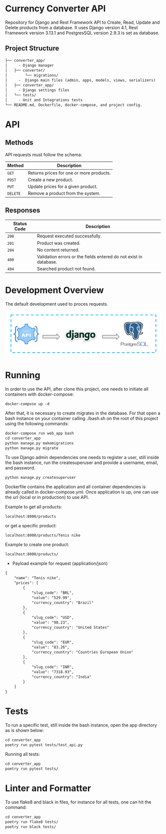 # Currency Converter API
Repository for Django and Rest Framework API to Create, Read, Update and Delete products
from a database.
It uses Django version 4.1, Rest Framework version 3.13.1 and PostgresSQL version 2.9.3 
is set as database.

## Project Structure

```
├── converter_app/
│     - Django manager
│   ├── converter/
│        └── migrations/
│     -  Django main files (admin, apps, models, views, serializers) 
│   ├── converter_app/
│     - Django settings files
│   └── tests/
│     - Unit and Integrations tests 
└── README.md, Dockerfile, docker-compose, and project config.
```

# API

## Methods
API requests must follow the schema:

| Method  | Description                               |
|----------|------------------------------------------|
| `GET`    | Returns prices for one or more products. |
| `POST`   | Create a new product.                    |
| `PUT`    | Update prices for a given product.       |
| `DELETE` | Remove a product from the system.        |

## Responses

| Status Code | Description                                                       |
|-------------|-------------------------------------------------------------------|
| `200`       | Request executed successfully.                                    |
| `201`       | Product was created.                                              |
| `204`       | No content returned.                                              |
| `400`       | Validation errors or the fields entered do not exist in database. |                                                        |
| `404`       | Searched product not found.                                       |

# Development Overview
The default development used to proces requests.

![img.png](img.png)

# Running
In order to use the API, after clone this project, one needs to initiate all containers
with docker-compose:
```
docker-compose up -d
```
After that, it is necessary to create migrates in the database. For that open a bash
instance on your container calling ./bash.sh on the root of this project using
the following commands:
```
docker-compose run web_app bash
cd converter_app
python manage.py makemigrations 
python manage.py migrate
```
To use Django admin dependencies one needs to register a user, still inside the bash 
instance, run the createsuperuser and provide a username, email, and password.
```
python manage.py createsuperuser
```
Dockerfile contains the application and all container dependencies is already called in docker-compose.yml.
Once application is up, one can use the url (local or in production) to use API.

Example to get all products:
```
localhost:8000/products
```

or get a specific product:
```
localhost:8000/products/Tenis nike
```

Example to create one product:
```
localhost:8000/products/
```
+ Payload example for request (application/json)
```  
{
    "name": "Tenis nike",
    "prices": [
        {
            "slug_code": "BRL",
            "value": "529.99",
            "currency_country": "Brazil"
        },
        {
            "slug_code": "USD",
            "value": "98.23",
            "currency_country": "United States"
        },
        {
            "slug_code": "EUR",
            "value": "83.26",
            "currency_country": "Countries European Union"
        },
        {
            "slug_code": "INR",
            "value": "7318.93",
            "currency_country": "India"
        }
    ]
}
```

# Tests
To run a specific test, still inside the bash instance, open the app directory as is 
shown below: 
```
cd converter_app
poetry run pytest tests/test_api.py
```
Running all tests:
```
cd converter_app
poetry run pytest tests/
```

# Linter and Formatter
To use flake8 and black in files, for instance for all tests, one can hit the command: 
```
cd converter_app
poetry run flake8 tests/
poetry run black tests/
```